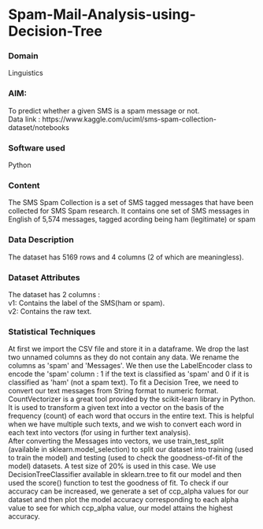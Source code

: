 # Spam-Mail-Analysis-using-Decision-Tree
<h3> Domain</h3>
Linguistics</br>
<h3>AIM:</h3>
To predict whether a given SMS is a spam message or not.</br>
Data link : https://www.kaggle.com/uciml/sms-spam-collection-dataset/notebooks </br>
<h3>Software used</h3>
Python</br>
<h3> Content</h3>
The SMS Spam Collection is a set of SMS tagged messages that have been collected for SMS Spam research. It contains one set of SMS messages in English of 5,574 messages, tagged acording being ham (legitimate) or spam </br>
<h3>Data Description</h3>
The dataset has 5169 rows and 4 columns (2 of which are meaningless).</br>
<h3>Dataset Attributes</h3>
The dataset has 2 columns :</br>
v1: Contains the label of the SMS(ham or spam).</br>
v2: Contains the raw text. </br>
<h3>Statistical Techniques</h3>
At first we import the CSV file and store it in a dataframe. We drop the last two unnamed columns as they do not contain any data. We rename the columns as 'spam' and 'Messages'. We then use the LabelEncoder class to encode the 'spam' column : 1 if the text is classified as 'spam' and 0 if it is classified as 'ham' (not a spam text). To fit a Decision Tree, we need to convert our text messages from String format to numeric format. CountVectorizer is a great tool provided by the scikit-learn library in Python. It is used to transform a given text into a vector on the basis of the frequency (count) of each word that occurs in the entire text. This is helpful when we have multiple such texts, and we wish to convert each word in each text into vectors (for using in further text analysis).</br>
After converting the Messages into vectors, we use train_test_split (available in sklearn.model_selection) to split our dataset into training (used to train the model) and testing (used to check the goodness-of-fit of the model) datasets. A test size of 20% is used in this case. We use DecisionTreeClassifier available in sklearn.tree to fit our model and then used the score() function to test the goodness of fit. To check if our accuracy can be increased, we generate a set of ccp_alpha values for our dataset and then plot the model accuracy corresponding to each alpha value to see for which ccp_alpha value, our model attains the highest accuracy. </br>
